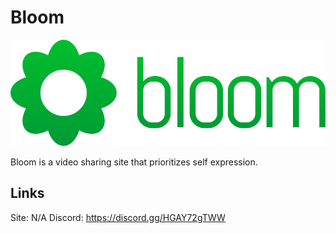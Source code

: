 # Bloom
<img src="./main/static/img/brand/bloom.svg">

Bloom is a video sharing site that prioritizes self expression.

## Links
Site: N/A
Discord: https://discord.gg/HGAY72gTWW
